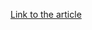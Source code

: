 [Link to the article](https://medium.com/@simone.kraus/violation-report-from-uac-0099-cert-ua-12463-cc0b39686590?source=rss-3d60ce83d2f7------2)

